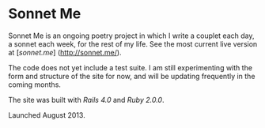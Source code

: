 # Sonnet Me

Sonnet Me is an ongoing poetry project in which I write a couplet each day, a sonnet each week, for the rest of my life. See the most current live version at [*sonnet.me*] (http://sonnet.me/).

The code does not yet include a test suite. I am still experimenting with the form and structure of the site for now, and will be updating frequently in the coming months.

The site was built with *Rails 4.0* and *Ruby 2.0.0*.

Launched August 2013.